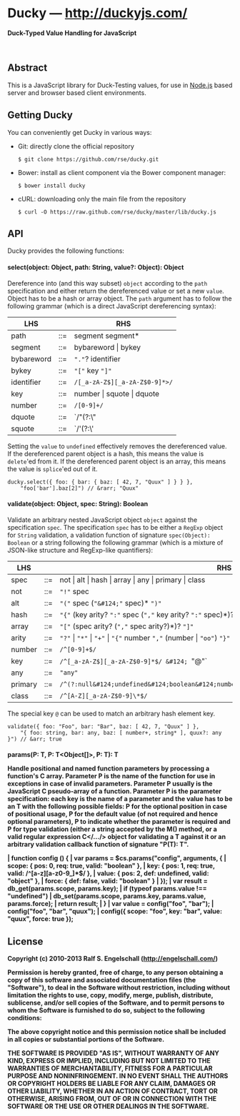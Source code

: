 
Ducky &mdash; http://duckyjs.com/
=================================

**Duck-Typed Value Handling for JavaScript** 

<p/>
<img src="https://nodei.co/npm/ducky.png?downloads=true&stars=true" alt=""/>

<p/>
<img src="https://david-dm.org/rse/ducky.png" alt=""/>

Abstract
--------

This is a JavaScript library for Duck-Testing values,
for use in [Node.js](http://nodejs.org/) based server and browser based client
environments.

Getting Ducky
----------------

You can conveniently get Ducky in various ways:

- Git: directly clone the official repository

  `$ git clone https://github.com/rse/ducky.git`

- Bower: install as client component via the Bower component manager:

  `$ bower install ducky`

- cURL: downloading only the main file from the repository

  `$ curl -O https://raw.github.com/rse/ducky/master/lib/ducky.js`

API
---

Ducky provides the following functions:

#### select(object: Object, path: String, value?: Object): Object

Dereference into (and this way subset) `object` according to the
`path` specification and either return the dereferenced value or
set a new `value`. Object has to be a hash or array object. The
`path` argument has to follow the following grammar (which is a
direct JavaScript dereferencing syntax):

LHS          |     | RHS                    
------------ | --- | -----------------------------
path         | ::= | segment segment\*       
segment      | ::= | bybareword &#124; bykey  
bybareword   | ::= | `"."`? identifier         
bykey        | ::= | `"["` key `"]"`            
identifier   | ::= | `/[_a-zA-Z$][_a-zA-Z$0-9]*>/`
key          | ::= | number &#124; squote &#124; dquote
number       | ::= | `/[0-9]+/`
dquote       | ::= | `/"(?:\\"|.)*?"/`
squote       | ::= | `/'(?:\\'|.)*?'/`

Setting the `value` to `undefined` effectively removes the
dereferenced value. If the dereferenced parent object is a hash, this
means the value is `delete`'ed from it. If the dereferenced parent
object is an array, this means the value is `splice`'ed out of it.

    ducky.select({ foo: { bar: { baz: [ 42, 7, "Quux" ] } } },
        "foo['bar'].baz[2]") // &rarr; "Quux"

#### validate(object: Object, spec: String): Boolean

Validate an arbitrary nested JavaScript object `object` against the
specification `spec`. The specification `spec` has to be either
a `RegExp` object for `String` validation, a validation function of signature
`spec(Object): Boolean` or a string following the following grammar (which
is a mixture of JSON-like structure and RegExp-like quantifiers):

LHS          |     | RHS                    
------------ | --- | -----------------------------
spec         | ::= | not &#124; alt &#124; hash &#124; array &#124; any &#124; primary &#124; class
not          | ::= | `"!"` spec
alt          | ::= | `"("` spec (`"&#124;"` spec)\* `")"`
hash         | ::= | `"{"` (key arity? `":"` spec (`","` key arity? `":"` spec)\*)? `"}"`
array        | ::= | `"["` (spec arity? (`","` spec arity?)\*)? `"]"`
arity        | ::= | `"?"` &#124; `"*"` &#124; `"+"` &#124; `"{"` number `","` (number &#124; `"oo"`) `"}"`
number       | ::= | `/^[0-9]+$/`
key          | ::= | `/^[_a-zA-Z$][_a-zA-Z$0-9]*$/ &#124; `"@"`
any          | ::= | `"any"`
primary      | ::= | `/^(?:null&#124;undefined&#124;boolean&#124;number&#124;string&#124;function&#124;object)$/`
class        | ::= | `/^[A-Z][_a-zA-Z$0-9]\*$/`

The special key `@` can be used to match an arbitrary hash element key.

    validate({ foo: "Foo", bar: "Bar", baz: [ 42, 7, "Quux" ] },
        "{ foo: string, bar: any, baz: [ number+, string* ], quux?: any }") // &arr; true

#### params(P<name>: T<String>, P<args>: T<Object[]>, P<spec>: T<Object>): T<Object>

  Handle positional and named function parameters by processing
  a function's C<arguments> array. Parameter P<name> is the name
  of the function for use in exceptions in case of invalid parameters.
  Parameter P<args> usually is the JavaScript C<arguments> pseudo-array of
  a function. Parameter P<spec> is the parameter specification: each key
  is the name of a parameter and the value has to be an T<Object> with
  the following possible fields: P<pos> for the optional position in case
  of positional usage, P<def> for the default value (of not required
  and hence optional parameters), P<req> to indicate whether the
  parameter is required and P<valid> for type validation (either
  a string accepted by the M<validate>() method,
  or a valid regular expression C</.../> object
  for validating a T<String> against it or an arbitrary validation callback function
  of signature "P<valid>(T<Object>): T<Boolean>".

  | function config () {
  |     var params = $cs.params("config", arguments, {
  |         scope: { pos: 0, req: true,      valid: "boolean"           },
  |         key:   { pos: 1, req: true,      valid: /^[a-z][a-z0-9_]*$/ },
  |         value: { pos: 2, def: undefined, valid: "object"            },
  |         force: {         def: false,     valid: "boolean"           }
  |     });
  |     var result = db_get(params.scope, params.key);
  |     if (typeof params.value !== "undefined")
  |         db_set(params.scope, params.key, params.value, params.force);
  |     return result;
  | }
  | var value = config("foo", "bar");
  | config("foo", "bar", "quux");
  | config({ scope: "foo", key: "bar", value: "quux", force: true });


License
-------

Copyright (c) 2010-2013 Ralf S. Engelschall (http://engelschall.com/)

Permission is hereby granted, free of charge, to any person obtaining
a copy of this software and associated documentation files (the
"Software"), to deal in the Software without restriction, including
without limitation the rights to use, copy, modify, merge, publish,
distribute, sublicense, and/or sell copies of the Software, and to
permit persons to whom the Software is furnished to do so, subject to
the following conditions:

The above copyright notice and this permission notice shall be included
in all copies or substantial portions of the Software.

THE SOFTWARE IS PROVIDED "AS IS", WITHOUT WARRANTY OF ANY KIND,
EXPRESS OR IMPLIED, INCLUDING BUT NOT LIMITED TO THE WARRANTIES OF
MERCHANTABILITY, FITNESS FOR A PARTICULAR PURPOSE AND NONINFRINGEMENT.
IN NO EVENT SHALL THE AUTHORS OR COPYRIGHT HOLDERS BE LIABLE FOR ANY
CLAIM, DAMAGES OR OTHER LIABILITY, WHETHER IN AN ACTION OF CONTRACT,
TORT OR OTHERWISE, ARISING FROM, OUT OF OR IN CONNECTION WITH THE
SOFTWARE OR THE USE OR OTHER DEALINGS IN THE SOFTWARE.

